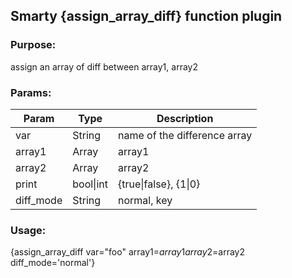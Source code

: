 ## Smarty {assign_array_diff} function plugin

### Purpose:
assign an array of diff between array1, array2

### Params:
Param | Type | Description
--- | --- | ---
var | String | name of the difference array
array1 | Array | array1
array2 | Array | array2
print | bool\|int  | {true\|false}, {1\|0}
diff_mode | String | normal, key

### Usage:
{assign_array_diff var="foo" array1=$array1 array2=$array2 diff_mode='normal'}

